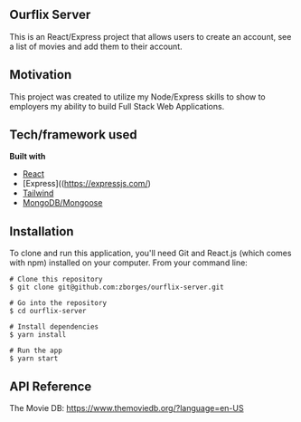 ## Ourflix Server

This is an React/Express project that allows users to create an account, see a list of movies and add them to their account. 

## Motivation

This project was created to utilize my Node/Express skills to show to employers my ability to build Full Stack Web Applications. 


## Tech/framework used

<b>Built with</b>

- [React](https://reactjs.org/)
- [Express]((https://expressjs.com/)
- [Tailwind](https://tailwindcss.com/)
- [MongoDB/Mongoose](https://mongoosejs.com/docs/)

## Installation

To clone and run this application, you'll need Git and React.js (which comes with npm) installed on your computer. From your command line:

    # Clone this repository
    $ git clone git@github.com:zborges/ourflix-server.git

    # Go into the repository
    $ cd ourflix-server

    # Install dependencies
    $ yarn install

    # Run the app
    $ yarn start

## API Reference

The Movie DB:
https://www.themoviedb.org/?language=en-US

